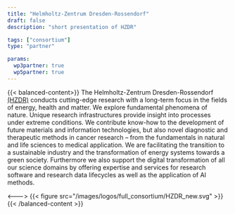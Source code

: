 ```yaml
---
title: "Helmholtz-Zentrum Dresden-Rossendorf"
draft: false
description: "short presentation of HZDR"

tags: ["consortium"]
type: "partner" 

params:
  wp3partner: true
  wp5partner: true
---
```


{{< balanced-content>}}
The Helmholtz-Zentrum Dresden-Rossendorf [(HZDR)](https://www.hzdr.de/db/Cms?pNid=0) conducts cutting-edge research with a long-term focus in the fields of energy, health and matter. We explore fundamental phenomena of nature. Unique research infrastructures provide insight into processes under extreme conditions. We contribute know-how to the development of future materials and information technologies, but also novel diagnostic and therapeutic methods in cancer research – from the fundamentals in natural and life sciences to medical application. We are facilitating the transition to a sustainable industry and the transformation of energy systems towards a green society. Furthermore we also support the digital transformation of all our science domains by offering expertise and services for research software and research data lifecycles as well as the application of AI methods.

<--->
{{< figure src="/images/logos/full_consortium/HZDR_new.svg" >}}
{{< /balanced-content >}}
